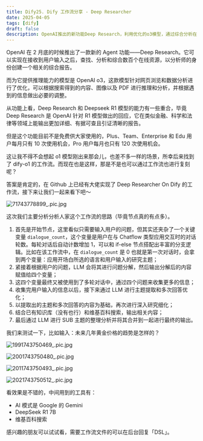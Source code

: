 ```yaml
---
title: Dify25. Dify 工作流分享 - Deep Researcher
date: 2025-04-05
tags: [dify]
draft: false
description: OpenAI推出的新功能Deep Research，利用优化的o3模型，通过综合分析在线资源生成详细报告，特别适用于金融、科学和法律领域。该功能允许用户输入问题，自动提取和分析信息，尽管使用次数受到限制。文章还提到GitHub上已有相关工作流实现，展示了Deep Research的应用潜力。关键词包括：Deep Research、o3模型、数据分析、在线资源、工作流。
---
```


OpenAI 在 2 月底的时候推出了一款新的 Agent 功能——Deep Research。它可以实现在接收到用户输入之后，查找、分析和综合数百个在线资源，以分析师的身份创建一个相关的综合报告。

而为它提供推理能力的模型是 OpenAI o3，这款模型针对网页浏览和数据分析进行了优化，可以根据搜索得到的内容、图像以及 PDF 进行推理和分析，并根据遇到的信息做出必要的调整。

从功能上看，Deep Research 和 Deepseek R1 模型的能力有一些重合，毕竟 Deep Research 是 OpenAI 针对 R1 模型做出的回应，它在类似金融、科学和法律等领域上能输出更加详细、有据可查且引证清晰的报告。

但是这个功能目前不是免费供大家使用的，Plus、Team、Enterprise 和 Edu 用户每月只有 10 次使用机会，Pro 用户每月也只有 120 次使用机会。

这让我不得不会想起 o1 模型刚出来那会儿，也差不多一样的场景，所幸后来找到了 dify-o1 的工作流。而现在也是这样，那是不是也可以通过工作流也进行复刻呢？

答案是肯定的，在 Github 上已经有大佬实现了 Deep Researcher On Dify 的工作流，接下来让我们一起来看下吧～

![71743778899_.pic.jpg](assets/1743834102655.webp)

这次我们主要分析分析人家这个工作流的思路（毕竟节点真的有点多）。

1. 首先是开始节点，这里看似只需要输入用户的问题，但其实还夹杂了一个关键变量 `dialogue_count`，这个变量是用户在与 Chatflow 类型应用交互时的对话轮数。每轮对话后自动计数增加 1，可以和 if-else 节点搭配出丰富的分支逻辑。比如在该工作流中，在 `dialogue_count` 是 0 也就是第一次对话时，会拿到两个变量：应用开场白所选的语言和用户输入的研究主题；
2. 紧接着根据用户的问题，LLM 会将其进行问题分解，然后输出分解后的内容赋值给四个变量；
3. 这四个变量最终又被使用到了多轮对话中，通过四个问题来收集更多的信息；
4. 收集完用户输入的信息以后，接下来通过 LLM 进行主题提取和多次回答优化；
5. 以提取出的主题和多次回答的内容为基础，再次进行深入研究细化；
6. 结合已有知识库（没有也行）和维基百科搜索，输出相关内容；
7. 最后通过 LLM 进行 SUB 主题的整理分析并将其合并到一起进行最终的输出。

我们来测试一下，比如输入：未来几年黄金价格的趋势是怎样的？

![1991743750469_.pic.jpg](assets/1743834166773.webp)

![2001743750480_.pic.jpg](assets/1743834204917.webp)

![2011743750493_.pic.jpg](assets/1743834234783.webp)

![2021743750512_.pic.jpg](assets/1743834265809.webp)

看效果是不错的，中间用到的工具有：

* AI 模式是 Google 的 Gemini
* DeepSeek R1 7B
* 维基百科搜索

感兴趣的朋友可以试试看，需要工作流文件的可以在后台回复「DSL」。


